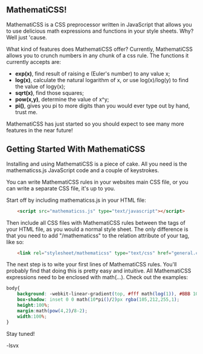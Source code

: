 MathematiCSS!
-------------

MathematiCSS is a CSS preprocessor written in JavaScript that allows you to use delicious math expressions and functions in your style sheets. Why? Well just 'cause.

What kind of features does MathematiCSS offer? Currently, MathematiCSS allows you to crunch numbers in any chunk of a css rule. The functions it currently accepts are:

* **exp(x)**, find result of raising e (Euler's number) to any value x;
* **log(x)**, calculate the natural logarithm of x, or use log(x)/log(y) to find the value of logy(x);
* **sqrt(x)**, find those squares;
* **pow(x,y)**, determine the value of x^y;
* **pi()**, gives you pi to more digits than you would ever type out by hand, trust me.

MathematiCSS has just started so you should expect to see many more features in the near future!

Getting Started With MathematiCSS
-----------------------

Installing and using MathematiCSS is a piece of cake. All you need is the mathematicss.js JavaScript code and a couple of keystrokes.

You can write MathematiCSS rules in your websites main CSS file, or you can write a separate CSS file, it's up to you.

Start off by including mathematicss.js in your HTML file:

```html
	<script src="mathematicss.js" type="text/javascript"></script>
```

Then include all CSS files with MathematiCSS rules between the <head> tags of your HTML file, as you would a normal style sheet. The only difference is that you need to add "/mathematicss" to the relation attribute of your tag, like so:

```html
	<link rel="stylesheet/mathematicss" type="text/css" href="general.css" />
```

The next step is to wite your first lines of MathematiCSS rules. You'll probably find that doing this is pretty easy and intuitive. All MathematiCSS expressions need to be enclosed with math(...). Check out the examples:

```css
body{
	background: -webkit-linear-gradient(top, #fff math(log(1)), #BBB 100%);
	box-shadow: inset 0 0 math(10*pi()/2)px rgba(105,212,255,1);
	height:100%;
	margin:math(pow(4,2)/8-2);
	width:100%;
}
```

Stay tuned!

-lsvx

